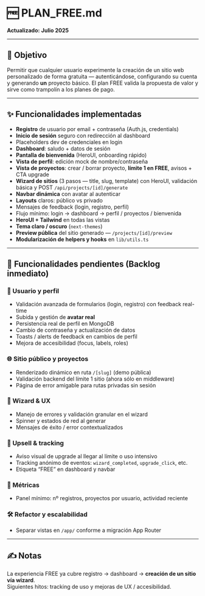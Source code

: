 # 🆓 PLAN_FREE.md

**Actualizado:** **Julio 2025**

---

## 🎯 Objetivo

Permitir que cualquier usuario experimente la creación de un sitio web personalizado de forma gratuita — autenticándose, configurando su cuenta y generando **un** proyecto básico. El plan FREE valida la propuesta de valor y sirve como trampolín a los planes de pago.

---

## ✨ Funcionalidades implementadas

- **Registro** de usuario por email + contraseña (Auth.js, credentials)
- **Inicio de sesión** seguro con redirección al dashboard
- Placeholders dev de credenciales en login
- **Dashboard**: saludo + datos de sesión
- **Pantalla de bienvenida** (HeroUI, onboarding rápido)
- **Vista de perfil**: edición mock de nombre/contraseña
- **Vista de proyectos**: crear / borrar proyecto, **límite 1 en FREE**, avisos + CTA upgrade
- **Wizard de sitios** (3 pasos — title, slug, template) con HeroUI, validación básica y POST `/api/projects/[id]/generate`
- **Navbar dinámica** con avatar al autenticar
- **Layouts** claros: público vs privado
- Mensajes de feedback (login, registro, perfil)
- Flujo mínimo: login → dashboard → perfil / proyectos / bienvenida
- **HeroUI + Tailwind** en todas las vistas
- **Tema claro / oscuro** (`next-themes`)
- **Preview pública** del sitio generado — `/projects/[id]/preview`
- **Modularización de helpers y hooks** en `lib/utils.ts`

---

## 🚧 Funcionalidades pendientes (Backlog inmediato)

### 👤 Usuario y perfil

- Validación avanzada de formularios (login, registro) con feedback real-time
- Subida y gestión de **avatar real**
- Persistencia real de perfil en MongoDB
- Cambio de contraseña y actualización de datos
- Toasts / alerts de feedback en cambios de perfil
- Mejora de accesibilidad (focus, labels, roles)

### 🌐 Sitio público y proyectos

- Renderizado dinámico en ruta `/[slug]` (demo pública)
- Validación backend del límite 1 sitio (ahora sólo en middleware)
- Página de error amigable para rutas privadas sin sesión

### 🧱 Wizard & UX

- Manejo de errores y validación granular en el wizard
- Spinner y estados de red al generar
- Mensajes de éxito / error contextualizados

### 🚀 Upsell & tracking

- Aviso visual de upgrade al llegar al límite o uso intensivo
- Tracking anónimo de eventos: `wizard_completed`, `upgrade_click`, etc.
- Etiqueta “FREE” en dashboard y navbar

### 🧪 Métricas

- Panel mínimo: nº registros, proyectos por usuario, actividad reciente

### 🛠 Refactor y escalabilidad

- Separar vistas en `/app/` conforme a migración App Router

---

## ✍️ Notas

La experiencia FREE ya cubre registro → dashboard → **creación de un sitio vía wizard**.  
Siguientes hitos: tracking de uso y mejoras de UX / accesibilidad.
